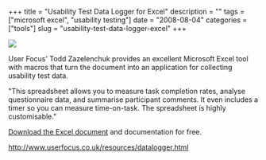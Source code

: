 +++
title = "Usability Test Data Logger for Excel"
description = ""
tags = ["microsoft excel", "usability testing"]
date = "2008-08-04"
categories = ["tools"]
slug = "usability-test-data-logger-excel"
+++


<div class="tool-screenshot mb1"><a href="http://www.userfocus.co.uk/resources/datalogger.html"><img id="bluga-thumbnail-2829" class="bluga-thumbnail custom" src="//media.konigi.com/bluga/
wt52321f15edfd4_custom.jpg"/></a></div><p>User Focus' Todd Zazelenchuk provides an excellent Microsoft Excel tool with macros that turn the document into an application for collecting usability test data. </p>
<p>"This spreadsheet allows you to measure task completion rates, analyse questionnaire data, and summarise participant comments. It even includes a timer so you can measure time-on-task. The spreadsheet is highly customisable."</p>
<p><a href="http://www.userfocus.co.uk/resources/datalogger.html">Download the Excel document</a> and documentation for free.</p>
  
<p><a href="http://www.userfocus.co.uk/resources/datalogger.html">http://www.userfocus.co.uk/resources/datalogger.html</a></p>
      
